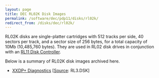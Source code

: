 ```yaml
---
layout: page
title: DEC RL02K Disk Images
permalink: /software/dec/pdp11/disks/rl02k/
redirect_from: /disks/dec/rl02k/
---
```


RL02K disks are single-platter cartridges with 512 tracks per side, 40 sectors per track, and a sector size of
256 bytes, for a total capacity of 10Mb (10,485,760 bytes).  They are used in RL02 disk drives in conjunction
with an [RL11 Disk Controller](/configs/pdp11/rl11/).

Below is a summary of RL02K disk images archived here.

* [XXDP+ Diagnostics](xxdp/) [[Source](http://skn.noip.me/pdp11/): RL3.DSK]
